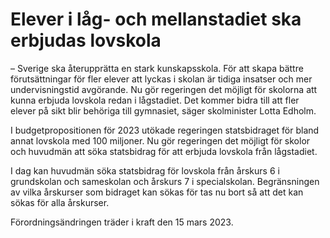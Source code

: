 # Elever i låg- och mellanstadiet ska erbjudas lovskola

– Sverige ska återupprätta en stark kunskapsskola. För att skapa bättre förutsättningar för fler elever att lyckas i skolan är tidiga insatser och mer undervisningstid avgörande. Nu gör regeringen det möjligt för skolorna att kunna erbjuda lovskola redan i lågstadiet. Det kommer bidra till att fler elever på sikt blir behöriga till gymnasiet, säger skolminister Lotta Edholm.

I budgetpropositionen för 2023 utökade regeringen statsbidraget för bland annat lovskola med 100 miljoner. Nu gör regeringen det möjligt för skolor och huvudmän att söka statsbidrag för att erbjuda lovskola från lågstadiet.

I dag kan huvudmän söka statsbidrag för lovskola från årskurs 6 i grundskolan och sameskolan och årskurs 7 i specialskolan. Begränsningen av vilka årskurser som bidraget kan sökas för tas nu bort så att det kan sökas för alla årskurser.

Förordningsändringen träder i kraft den 15 mars 2023\.
